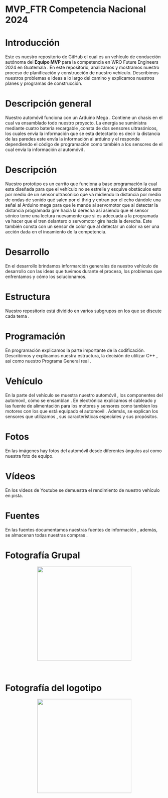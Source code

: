 # MVP_FTR Competencia Nacional 2024

<h1>Introducción</h1>
Este es nuestro  repositorio de GitHub el cual es un  vehículo de conducción autónoma del <b>Equipo MVP </b> para la competencia en  WRO Future Engineers 2024 en Guatemala . En este repositorio, analizamos y mostramos  nuestro proceso de planificación y construcción de nuestro vehículo. Describimos nuestros problemas e ideas a lo largo del camino y explicamos nuestros planes y programas de construcción.

<h1>Descripción general</h1>
Nuestro automóvil  funciona con un Arduino Mega . Contiene un chasis  en el cual va ensamblado todo nuestro proyecto. La energía se suministra mediante cuatro batería recargable ,consta de dos sensores ultrasónicos, los cuales envía la información  que se esta  detectanto  es decir la distancia de las paredes este envía la información al  arduino y el responde  dependiendo el código de programación como también a los sensores de el cual envía la información al automóvil . 
<h1>Descripción</h1>
Nuestro prototipo es un carrito que funciona a base programación la cual esta diseñada para que el vehículo no se estrelle y esquive obstáculos esto por medio de un sensor ultrasónico que va midiendo la distancia por medio de ondas de sonido qué salen por el thrig y entran por el echo dándole una señal al Arduino mega para que le mande al servomotor que al detectar la distancia programada gire hacia la derecha así asiendo que el sensor sónico tome una lectura nuevamente que si es adecuada a la programada va hacer que el tren delantero o servomotor gire  hacia la derecha. Este también consta con un sensor de color que al detectar un color va ser una acción dada en el ineamiento de la competencia.

<h1>Desarrollo</h1>
En el desarrollo brindamos informarción generales de nuestro  vehículo de desarrollo con las ideas que tuvimos durante el proceso, los problemas que enfrentamos y cómo los solucionamos.

<h1>Estructura</h1>
Nuestro repositorio está dividido en varios subgrupos en los que se discute cada tema .

<h1>Programación</h1>
En programación explicamos la parte importante de la codificación. Describimos y explicamos nuestra estructura, la decisión de utilizar C++ , así como nuestro Programa General real .

<h1>Vehículo </h1>
En la parte del vehículo se muestra nuestro automóvil , los componentes del automovil, cómo se ensamblan . En electrónica explicamos el cableado y las fuente de alimentación para los motores y sensores  como tambien   los motores con los que está equipado el automovil . Además, se explican los sensores que utilizamos , sus características especiales y sus propósitos.

<h1>Fotos</h1>
En las imágenes hay fotos del automóvil desde diferentes ángulos así como nuestra foto de equipo.

<h1>Vídeos </h1>
En los videos de Youtube se demuestra el rendimiento de nuestro vehículo en pista.

<h1>Fuentes</h1>
En las fuentes documentamos nuestras fuentes de información , además, se almacenan todas nuestras compras .


<br>
<h1>Fotografía Grupal</h1>
 <p align="center">
  <img src="https://github.com/MVP-16/MVP_FTR/blob/main/Fotos/ftg.jpeg?raw=true alt="Ackermann Steering sketch" width="300" />
</p>

<br>
<h1>Fotografía del logotipo</h1>
 <p align="center">
  <img src="https://github.com/MVP-16/MVP_FTR/blob/main/Fotos/logo.png?raw=true" width="300" />
</p>

